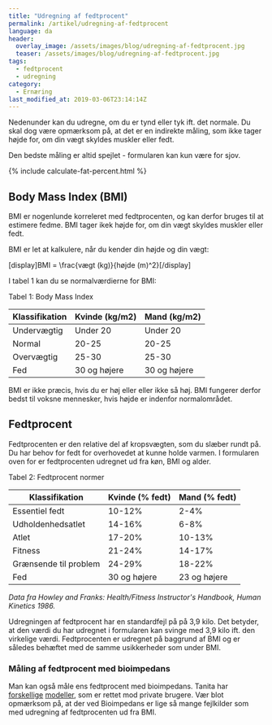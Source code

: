 ```yaml
---
title: "Udregning af fedtprocent"
permalink: /artikel/udregning-af-fedtprocent
language: da
header:
  overlay_image: /assets/images/blog/udregning-af-fedtprocent.jpg
  teaser: /assets/images/blog/udregning-af-fedtprocent.jpg
tags:
  - fedtprocent
  - udregning
category:
  - Ernæring
last_modified_at: 2019-03-06T23:14:14Z
---
```


Nedenunder kan du udregne, om du er tynd eller tyk ift. det normale. Du skal dog være opmærksom på, at det er en indirekte måling, som ikke tager højde for, om din vægt skyldes muskler eller fedt.

Den bedste måling er altid spejlet - formularen kan kun være for sjov.

{% include calculate-fat-percent.html %}

Body Mass Index (BMI)
---------------------

BMI er nogenlunde korreleret med fedtprocenten, og kan derfor bruges til at estimere fedme. BMI tager ikek højde for, om din vægt skyldes muskler eller fedt.

BMI er let at kalkulere, når du kender din højde og din vægt:

\[display\]BMI = \\frac{vægt (kg)}{højde (m)^2}\[/display\]

I tabel 1 kan du se normalværdierne for BMI:

Tabel 1: Body Mass Index

| Klassifikation | Kvinde (kg/m2) | Mand (kg/m2) |
|----------------|----------------|--------------|
| Undervægtig    | Under 20       | Under 20     |
| Normal         | 20-25          | 20-25        |
| Overvægtig     | 25-30          | 25-30        |
| Fed            | 30 og højere   | 30 og højere |

BMI er ikke præcis, hvis du er høj eller eller ikke så høj. BMI fungerer derfor bedst til voksne mennesker, hvis højde er indenfor normalområdet.

Fedtprocent
-----------

Fedtprocenten er den relative del af kropsvægten, som du slæber rundt på. Du har behov for fedt for overhovedet at kunne holde varmen. I formularen oven for er fedtprocenten udregnet ud fra køn, BMI og alder.

Tabel 2: Fedtprocent normer

| Klassifikation         | Kvinde (% fedt) | Mand (% fedt) |
|------------------------|-----------------|---------------|
| Essentiel fedt         | 10-12%          | 2-4%          |
| Udholdenhedsatlet      | 14-16%          | 6-8%          |
| Atlet                  | 17-20%          | 10-13%        |
| Fitness                | 21-24%          | 14-17%        |
| Grænsende til problem  | 24-29%          | 18-22%        |
| Fed                    | 30 og højere    | 23 og højere  |

_Data fra Howley and Franks: Health/Fitness Instructor's Handbook, Human Kinetics 1986._

Udregningen af fedtprocent har en standardfejl på på 3,9 kilo. Det betyder, at den værdi du har udregnet i formularen kan svinge med 3,9 kilo ift. den virkelige værdi. Fedtprocenten er udregnet på baggrund af BMI og er således behæftet med de samme usikkerheder som under BMI.

### Måling af fedtprocent med bioimpedans

Man kan også måle ens fedtprocent med bioimpedans. Tanita har [forskellige](https://www.partner-ads.com/dk/klikbanner.php?partnerid=28187&bannerid=9750&htmlurl=https://www.abilicaonline.dk/salg/fitnessvaegte/tanita-sr-901/) [modeller](https://www.partner-ads.com/dk/klikbanner.php?partnerid=28187&bannerid=9750&htmlurl=https://www.abilicaonline.dk/salg/fitnessvaegte/tanita-rd-545/), som er rettet mod private brugere. Vær blot opmærksom på, at der ved Bioimpedans er lige så mange fejlkilder som med udregning af fedtprocenten ud fra BMI.
